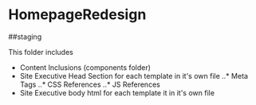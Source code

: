 # HomepageRedesign

##staging

This folder includes

* Content Inclusions (components folder)
* Site Executive Head Section for each template in it's own file
..* Meta Tags
..* CSS References
..* JS References
* Site Executive body html for each template it in it's own file
